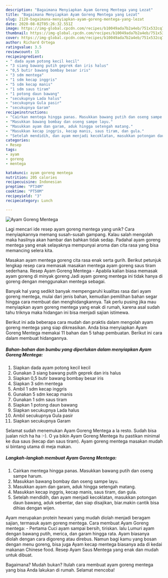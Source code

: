 ```yaml
---
description: "Bagaimana Menyiapkan Ayam Goreng Mentega yang Lezat"
title: "Bagaimana Menyiapkan Ayam Goreng Mentega yang Lezat"
slug: 2120-bagaimana-menyiapkan-ayam-goreng-mentega-yang-lezat
date: 2020-08-02T05:26:32.551Z
image: https://img-global.cpcdn.com/recipes/b10049ada7b2a4eb/751x532cq70/ayam-goreng-mentega-foto-resep-utama.jpg
thumbnail: https://img-global.cpcdn.com/recipes/b10049ada7b2a4eb/751x532cq70/ayam-goreng-mentega-foto-resep-utama.jpg
cover: https://img-global.cpcdn.com/recipes/b10049ada7b2a4eb/751x532cq70/ayam-goreng-mentega-foto-resep-utama.jpg
author: Richard Ortega
ratingvalue: 3.5
reviewcount: 15
recipeingredient:
- " dada ayam potong kecil kecil"
- "3 siang bawang putih geprek dan iris halus"
- "0,5 butir bawang bombay besar iris"
- "3 sdm mentega"
- "1 sdm kecap inggris"
- "5 sdm kecap manis"
- "1 sdm saus tiram"
- "1 potong daun bawang"
- "secukupnya Lada halus"
- "secukupnya Gula pasir"
- "secukupnya Garam"
recipeinstructions:
- "Cairkan mentega hingga panas. Masukkan bawang putih dan oseng sampe harum."
- "Masukkan bawang bombay dan oseng sampe layu."
- "Masukkan ayam dan garam, aduk hingga setengah matang."
- "Masukkan kecap inggris, kecap manis, saus tiram, dan gula."
- "Setelah mendidih, dan ayam menjadi kecoklatan, masukkan potongan daun bawang, aduk sebentar, dan siap disajikan, biar.makin cantik bisa dihias dengan wijen."
categories:
- Resep
tags:
- ayam
- goreng
- mentega

katakunci: ayam goreng mentega 
nutrition: 205 calories
recipecuisine: Indonesian
preptime: "PT34M"
cooktime: "PT50M"
recipeyield: "3"
recipecategory: Lunch

---
```



![Ayam Goreng Mentega](https://img-global.cpcdn.com/recipes/b10049ada7b2a4eb/751x532cq70/ayam-goreng-mentega-foto-resep-utama.jpg)

Lagi mencari ide resep ayam goreng mentega yang unik? Cara menyiapkannya memang susah-susah gampang. Kalau salah mengolah maka hasilnya akan hambar dan bahkan tidak sedap. Padahal ayam goreng mentega yang enak selayaknya mempunyai aroma dan cita rasa yang bisa memancing selera kita.

Masakan ayam mentega goreng cita rasa enak serta gurih. Berikut petunjuk lengkap resep cara memasak masakan mentega ayam goreng saus tiram sederhana. Resep Ayam Goreng Mentega - Apabila kalian biasa memasak ayam goreng di minyak goreng Jadi ayam goreng mentega ini tidak hanya di goreng dengan menggunakan mentega sebagai.

Banyak hal yang sedikit banyak mempengaruhi kualitas rasa dari ayam goreng mentega, mulai dari jenis bahan, kemudian pemilihan bahan segar hingga cara membuat dan menghidangkannya. Tak perlu pusing jika mau menyiapkan ayam goreng mentega yang enak di rumah, karena asal sudah tahu triknya maka hidangan ini bisa menjadi sajian istimewa.


Berikut ini ada beberapa cara mudah dan praktis dalam mengolah ayam goreng mentega yang siap dikreasikan. Anda bisa menyiapkan Ayam Goreng Mentega memakai 11 bahan dan 5 tahap pembuatan. Berikut ini cara dalam membuat hidangannya.

<!--inarticleads1-->

##### Bahan-bahan dan bumbu yang diperlukan dalam menyiapkan Ayam Goreng Mentega:

1. Siapkan  dada ayam potong kecil kecil
1. Gunakan 3 siang bawang putih geprek dan iris halus
1. Siapkan 0,5 butir bawang bombay besar iris
1. Siapkan 3 sdm mentega
1. Ambil 1 sdm kecap inggris
1. Gunakan 5 sdm kecap manis
1. Gunakan 1 sdm saus tiram
1. Siapkan 1 potong daun bawang
1. Siapkan secukupnya Lada halus
1. Ambil secukupnya Gula pasir
1. Siapkan secukupnya Garam


Selamat sudah menemukan Ayam Goreng Mentega a la resto. Sudah bisa jualan nich ha ha :-). O ya bikin Ayam Goreng Mentega itu pastikan minimal ke dua saus (kecap dan saus tiram). Ayam goreng mentega masakan mudah si bintang utama di meja makan. 

<!--inarticleads2-->

##### Langkah-langkah membuat Ayam Goreng Mentega:

1. Cairkan mentega hingga panas. Masukkan bawang putih dan oseng sampe harum.
1. Masukkan bawang bombay dan oseng sampe layu.
1. Masukkan ayam dan garam, aduk hingga setengah matang.
1. Masukkan kecap inggris, kecap manis, saus tiram, dan gula.
1. Setelah mendidih, dan ayam menjadi kecoklatan, masukkan potongan daun bawang, aduk sebentar, dan siap disajikan, biar.makin cantik bisa dihias dengan wijen.


Ayam merupakan protein hewani yang mudah diolah menjadi beragam sajian, termasuk ayam goreng mentega. Cara membuat Ayam Goreng mentega: - Pertama Cuci ayam sampai bersih, tiriskan. lalu Lumuri ayam dengan bawang putih, merica, dan garam hingga rata. Ayam biasanya diolah dengan cara digoreng atau direbus. Namun bagi kamu yang bosan dengan menu goreng, bisa juga Ayam kecap mentega biasanya ada di kedai makanan Chinese food. Resep Ayam Saus Mentega yang enak dan mudah untuk dibuat. 

Bagaimana? Mudah bukan? Itulah cara membuat ayam goreng mentega yang bisa Anda lakukan di rumah. Selamat mencoba!

